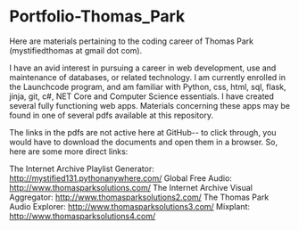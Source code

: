 # Portfolio-Thomas_Park
Here are materials pertaining to the coding career of Thomas Park (mystifiedthomas at gmail dot com).

I have an avid interest in pursuing a career in web development, use and maintenance of databases, or related technology. I am currently enrolled in the Launchcode program, and am familiar with Python, css, html, sql, flask, jinja, git, c#, NET Core and Computer Science essentials. I have created several fully functioning web apps. Materials concerning these apps may be found in one of several pdfs available at this repository.

The links in the pdfs are not active here at GitHub-- to click through, you would have to download the documents and open them in a browser. So, here are some more direct links:

The Internet Archive Playlist Generator: http://mystified131.pythonanywhere.com/
Global Free Audio: http://www.thomasparksolutions.com/
The Internet Archive Visual Aggregator: http://www.thomasparksolutions2.com/
The Thomas Park Audio Explorer: http://www.thomasparksolutions3.com/
Mixplant: http://www.thomasparksolutions4.com/
